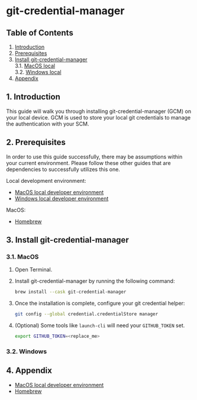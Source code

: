 # git-credential-manager
## **Table of Contents**
1. [Introduction](#1-introduction)
2. [Prerequisites](#2-prerequisites)
3. [Install git-credential-manager ](#3-install-homebrew)  
    3.1. [MacOS local](#31-macos-local)  
    3.2. [Windows local](#31-windows-local) 
4. [Appendix](#4-appendix)

## 1. **Introduction**
This guide will walk you through installing git-credential-manager (GCM) on your local device. GCM is used to store your local git credentials to manage the authentication with your SCM.

## 2. **Prerequisites**
In order to use this guide successfully, there may be assumptions within your current environment. Please follow these other guides that are dependencies to successfully utilizes this one. 

Local development environment:  
- [MacOS local developer environment](./../../mac/README.md)
- [Windows local developer environment](./../../windows/README.md)

MacOS:
- [Homebrew](./../homebrew/README.md)

## 3. **Install git-credential-manager**

### 3.1. MacOS
1. Open Terminal.

2. Install git-credential-manager by running the following command:

    ```sh
    brew install --cask git-credential-manager
    ```

3. Once the installation is complete, configure your git credential helper:

    ```sh
    git config --global credential.credentialStore manager
    ```

4. (Optional) Some tools like `launch-cli` will need your `GITHUB_TOKEN` set.

    ```sh
    export GITHUB_TOKEN=<replace_me>
    ```

### 3.2. Windows

## 4. **Appendix**
- [MacOS local developer environment](./../../mac/README.md)
- [Homebrew](./../homebrew/README.md)
